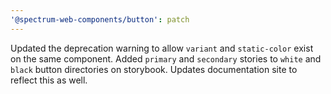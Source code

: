 ```yaml
---
'@spectrum-web-components/button': patch
---
```


Updated the deprecation warning to allow `variant` and `static-color` exist on the same component.
Added `primary` and `secondary` stories to `white` and `black` button directories on storybook.
Updates documentation site to reflect this as well.
